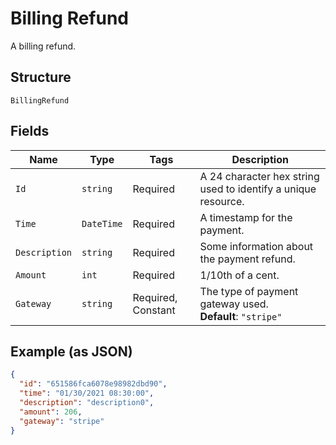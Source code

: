 
# Billing Refund

A billing refund.

## Structure

`BillingRefund`

## Fields

| Name | Type | Tags | Description |
|  --- | --- | --- | --- |
| `Id` | `string` | Required | A 24 character hex string used to identify a unique resource. |
| `Time` | `DateTime` | Required | A timestamp for the payment. |
| `Description` | `string` | Required | Some information about the payment refund. |
| `Amount` | `int` | Required | 1/10th of a cent. |
| `Gateway` | `string` | Required, Constant | The type of payment gateway used.<br>**Default**: `"stripe"` |

## Example (as JSON)

```json
{
  "id": "651586fca6078e98982dbd90",
  "time": "01/30/2021 08:30:00",
  "description": "description0",
  "amount": 206,
  "gateway": "stripe"
}
```

